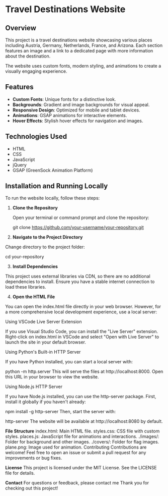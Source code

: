 # Travel Destinations Website

## Overview

This project is a travel destinations website showcasing various places including Austria, Germany, Netherlands, France, and Arizona. Each section features an image and a link to a dedicated page with more information about the destination.

The website uses custom fonts, modern styling, and animations to create a visually engaging experience.

## Features

- **Custom Fonts**: Unique fonts for a distinctive look.
- **Backgrounds**: Gradient and image backgrounds for visual appeal.
- **Responsive Design**: Optimized for mobile and tablet devices.
- **Animations**: GSAP animations for interactive elements.
- **Hover Effects**: Stylish hover effects for navigation and images.

## Technologies Used

- HTML
- CSS
- JavaScript
- jQuery
- GSAP (GreenSock Animation Platform)

## Installation and Running Locally

To run the website locally, follow these steps:

1. **Clone the Repository**

   Open your terminal or command prompt and clone the repository:

   git clone https://github.com/your-username/your-repository.git

2. **Navigate to the Project Directory**

Change directory to the project folder:

cd your-repository

3. **Install Dependencies**

This project uses external libraries via CDN, so there are no additional dependencies to install. Ensure you have a stable internet connection to load these libraries.

4. **Open the HTML File**

You can open the index.html file directly in your web browser. However, for a more comprehensive local development experience, use a local server:

Using VSCode Live Server Extension

If you use Visual Studio Code, you can install the "Live Server" extension. Right-click on index.html in VSCode and select "Open with Live Server" to launch the site in your default browser.

Using Python's Built-in HTTP Server

If you have Python installed, you can start a local server with:


python -m http.server
This will serve the files at http://localhost:8000. Open this URL in your browser to view the website.

Using Node.js HTTP Server

If you have Node.js installed, you can use the http-server package. First, install it globally if you haven't already:

npm install -g http-server
Then, start the server with:

http-server
The website will be available at http://localhost:8080 by default.

**File Structure**
index.html: Main HTML file.
styles.css: CSS file with custom styles.
places.js: JavaScript file for animations and interactions.
./images/: Folder for background and other images.
./covers/: Folder for flag images.
plane.png: Image used for animation.
Contributing
Contributions are welcome! Feel free to open an issue or submit a pull request for any improvements or bug fixes.

**License**
This project is licensed under the MIT License. See the LICENSE file for details.

**Contact**
For questions or feedback, please contact me 
Thank you for checking out this project!